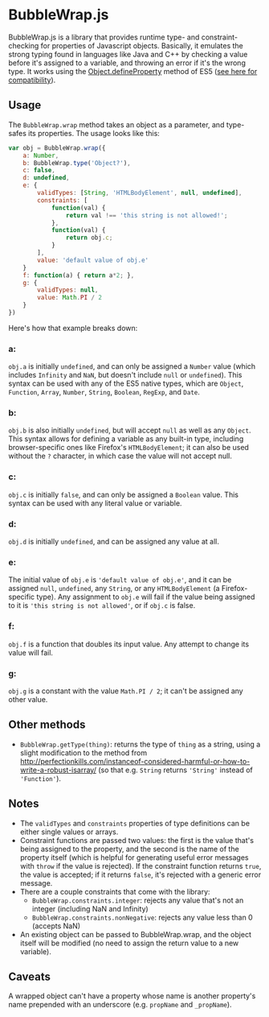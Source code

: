 BubbleWrap.js
=============

BubbleWrap.js is a library that provides runtime type- and constraint-checking for properties of Javascript objects. Basically, it emulates the strong typing found in languages like Java and C++ by checking a value before it's assigned to a variable, and throwing an error if it's the wrong type. It works using the [Object.defineProperty][defineProperty] method of ES5 ([see here for compatibility][compatibility]).

  [defineProperty]: https://developer-new.mozilla.org/en-US/docs/JavaScript/Reference/Global_Objects/Object/defineProperty
  [compatibility]: https://developer-new.mozilla.org/en-US/docs/JavaScript/Reference/Global_Objects/Object/defineProperty#Browser_compatibility

Usage
-----

The `BubbleWrap.wrap` method takes an object as a parameter, and type-safes its properties. The usage looks like this:

```javascript
var obj = BubbleWrap.wrap({
	a: Number,
	b: BubbleWrap.type('Object?'),
	c: false,
	d: undefined,
	e: {
		validTypes: [String, 'HTMLBodyElement', null, undefined],
		constraints: [
			function(val) {
				return val !== 'this string is not allowed!';
			},
			function(val) {
				return obj.c;
			}
		],
		value: 'default value of obj.e'
	}
	f: function(a) { return a*2; },
	g: {
		validTypes: null,
		value: Math.PI / 2
	}
})
```

Here's how that example breaks down:

### a:
`obj.a` is initially `undefined`, and can only be assigned a `Number` value (which includes `Infinity` and `NaN`, but doesn't include `null` or `undefined`). This syntax can be used with any of the ES5 native types, which are `Object`, `Function`, `Array`, `Number`, `String`, `Boolean`, `RegExp`, and `Date`.

### b:
`obj.b` is also initially `undefined`, but will accept `null` as well as any `Object`. This syntax allows for defining a variable as any built-in type, including browser-specific ones like Firefox's `HTMLBodyElement`; it can also be used without the `?` character, in which case the value will not accept null.

### c:
`obj.c` is initially `false`, and can only be assigned a `Boolean` value. This syntax can be used with any literal value or variable.

### d:
`obj.d` is initially `undefined`, and can be assigned any value at all.

### e:
The initial value of `obj.e` is `'default value of obj.e'`, and it can be assigned `null`, `undefined`, any `String`, or any `HTMLBodyElement` (a Firefox-specific type). Any assignment to `obj.e` will fail if the value being assigned to it is `'this string is not allowed'`, or if `obj.c` is false.

### f:
`obj.f` is a function that doubles its input value. Any attempt to change its value will fail.

### g:
`obj.g` is a constant with the value `Math.PI / 2`; it can't be assigned any other value.

Other methods
-------------
* `BubbleWrap.getType(thing)`: returns the type of `thing` as a string, using a slight modification to the method from <http://perfectionkills.com/instanceof-considered-harmful-or-how-to-write-a-robust-isarray/> (so that e.g. `String` returns `'String'` instead of `'Function'`).

Notes
-----

* The `validTypes` and `constraints` properties of type definitions can be either single values or arrays.
* Constraint functions are passed two values: the first is the value that's being assigned to the property, and the second is the name of the property itself (which is helpful for generating useful error messages with `throw` if the value is rejected). If the constraint function returns `true`, the value is accepted; if it returns `false`, it's rejected with a generic error message.
* There are a couple constraints that come with the library:
  * `BubbleWrap.constraints.integer`: rejects any value that's not an integer (including NaN and Infinity)
  * `BubbleWrap.constraints.nonNegative`: rejects any value less than 0 (accepts NaN)
* An existing object can be passed to BubbleWrap.wrap, and the object itself will be modified (no need to assign the return value to a new variable).

Caveats
-------

A wrapped object can't have a property whose name is another property's name prepended with an underscore (e.g. `propName` and `_propName`).